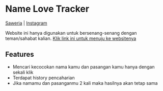 ﻿# Name Love Tracker
 <a href="https://saweria.co/mamendesu">Saweria</a> | <a href="https://instagram.com/@amentogu">Instagram</a>


Website ini hanya digunakan untuk bersenang-senang dengan teman/sahabat kalian.
<a href="https://amentobing.github.io/lovetracker-from-name/">Klik link ini untuk menuju ke websitenya</a>


## Features
- Mencari kecocokan nama kamu dan pasangan kamu hanya dengan sekali klik
- Terdapat history pencaharian
- Jika namamu dan pasanganmu 2 kali maka hasilnya akan tetap sama
